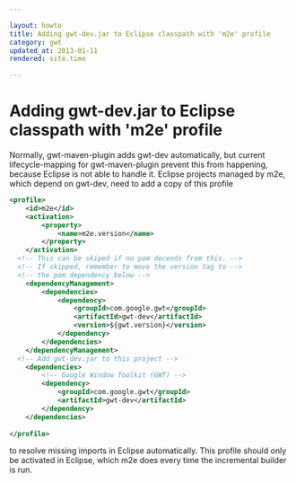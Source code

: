 ```yaml
---

layout: howto
title: Adding gwt-dev.jar to Eclipse classpath with 'm2e' profile
category: gwt
updated_at: 2013-01-11
rendered: site.time

---
```


Adding gwt-dev.jar to Eclipse classpath with 'm2e' profile
==========================================================

Normally, gwt-maven-plugin adds gwt-dev automatically, but current lifecycle-mapping 
for gwt-maven-plugin prevent this from happening, because Eclipse is not able to handle it. 
Eclipse projects managed by m2e, which depend on gwt-dev, need to add a copy of this profile 
```xml
<profile>
	<id>m2e</id>
	<activation>
		<property>
			<name>m2e.version</name>
		</property>
	</activation>
  <!-- This can be skiped if no pom decends from this. -->
  <!-- If skipped, remember to move the version tag to -->
  <!-- the pom dependency below -->
	<dependencyManagement>
		<dependencies>
			<dependency>
				<groupId>com.google.gwt</groupId>
				<artifactId>gwt-dev</artifactId>
				<version>${gwt.version}</version>
			</dependency>
		</dependencies>
	</dependencyManagement>
  <!-- Add gwt-dev.jar to this project -->
	<dependencies>
		<!-- Google Window Toolkit (GWT) -->
		<dependency>
			<groupId>com.google.gwt</groupId>
			<artifactId>gwt-dev</artifactId>
		</dependency>
	</dependencies>
  
</profile>
```
to resolve missing imports in Eclipse automatically. This profile should only be activated in 
Eclipse, which m2e does every time the incremental builder is run.

